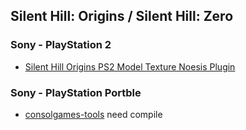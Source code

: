 ## Silent Hill: Origins / Silent Hill: Zero

### Sony - PlayStation 2

* [Silent Hill Origins PS2 Model Texture Noesis Plugin](https://github.com/leeao/SilentHillOriginsPS2)

### Sony - PlayStation Portble

* [consolgames-tools](https://github.com/mbystryantsev/consolgames-tools) need compile
